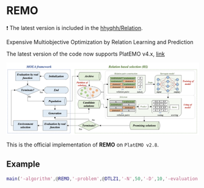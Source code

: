 # REMO

❗️ The latest version is included in the [hhyqhh/Relation](https://github.com/hhyqhh/Relation.git).

Expensive Multiobjective Optimization by Relation Learning and Prediction

The latest version of the code now supports PlatEMO v4.x, [link](https://github.com/hhyqhh/Relation-matlab/)

![REMO_framework](./figure/REMO_framework.png)

This is the official implementation of **REMO** on `PlatEMO v2.8`.

## Example
```matlab
main('-algorithm',@REMO,'-problem',@DTLZ1,'-N',50,'-D',10,'-evaluation',300,'-M',3,'-run',1);
```



